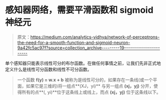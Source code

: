 # 感知器网络，需要平滑函数和 sigmoid 神经元

> 原文：<https://medium.com/analytics-vidhya/network-of-perceptrons-the-need-for-a-smooth-function-and-sigmoid-neuron-9a42fc5ac97f?source=collection_archive---------19----------------------->

单个感知器只能表示线性可分的布尔函数。在做任何事情之前，让我们先非正式地定义什么是线性可分函数和线性不可分函数。

> 一个函数 **f(y) = w.x + b** 被称为是线性可分的，如果存在一条线(或一个平面，如果它是三维的)将一组点**(XJ，yi)** 与另一组点 **(xj，yj)** 分开，使得所有的点**(, yi)**位于这条线上或线上，而点 **(xj，yj)** 位于这条线以下。